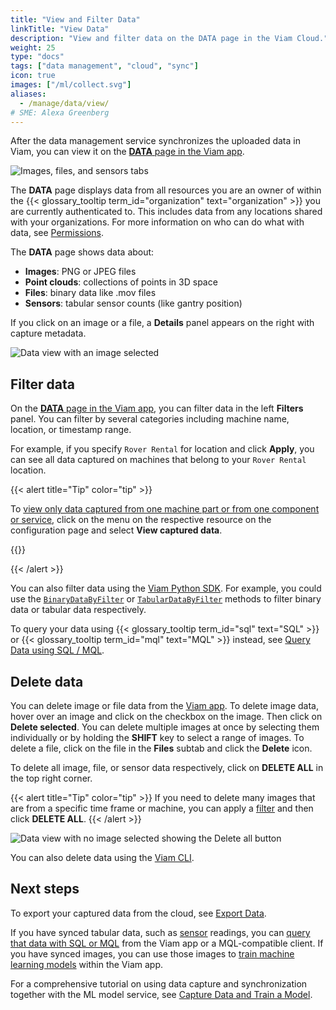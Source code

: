 ```yaml
---
title: "View and Filter Data"
linkTitle: "View Data"
description: "View and filter data on the DATA page in the Viam Cloud."
weight: 25
type: "docs"
tags: ["data management", "cloud", "sync"]
icon: true
images: ["/ml/collect.svg"]
aliases:
  - /manage/data/view/
# SME: Alexa Greenberg
---
```


After the data management service synchronizes the uploaded data in Viam, you can view it on the [**DATA** page in the Viam app](https://app.viam.com/data/view).

![Images, files, and sensors tabs](/data/tabs.png)

The **DATA** page displays data from all resources you are an owner of within the {{< glossary_tooltip term_id="organization" text="organization" >}} you are currently authenticated to.
This includes data from any locations shared with your organizations.
For more information on who can do what with data, see [Permissions](/fleet/rbac/#permissions).

The **DATA** page shows data about:

- **Images**: PNG or JPEG files
- **Point clouds**: collections of points in 3D space
- **Files**: binary data like .mov files
- **Sensors**: tabular sensor counts (like gantry position)

If you click on an image or a file, a **Details** panel appears on the right with capture metadata.

![Data view with an image selected](/data/data_view.png)

## Filter data

On the [**DATA** page in the Viam app](https://app.viam.com/data/view), you can filter data in the left **Filters** panel.
You can filter by several categories including machine name, location, or timestamp range.

For example, if you specify `Rover Rental` for location and click **Apply**, you can see all data captured on machines that belong to your `Rover Rental` location.

{{< alert title="Tip" color="tip" >}}

To [view only data captured from one machine part or from one component or service](/data/capture/#view-captured-data), click on the menu on the respective resource on the configuration page and select **View captured data**.

{{<imgproc src="/data/capture-data-menu.png" resize="500x" declaredimensions=true alt="Resource menu with the options Rename, Duplicate, View captured data, and Delete" class="aligncenter">}}

{{< /alert >}}

You can also filter data using the [Viam Python SDK](https://python.viam.dev/).
For example, you could use the [`BinaryDataByFilter`](/appendix/apis/data-client/#binarydatabyfilter) or [`TabularDataByFilter`](/appendix/apis/data-client/#tabulardatabyfilter) methods to filter binary data or tabular data respectively.

To query your data using {{< glossary_tooltip term_id="sql" text="SQL" >}} or {{< glossary_tooltip term_id="mql" text="MQL" >}} instead, see [Query Data using SQL / MQL](/data/query/).

## Delete data

You can delete image or file data from the [Viam app](https://app.viam.com).
To delete image data, hover over an image and click on the checkbox on the image.
Then click on **Delete selected**.
You can delete multiple images at once by selecting them individually or by holding the **SHIFT** key to select a range of images.
To delete a file, click on the file in the **Files** subtab and click the **Delete** icon.

To delete all image, file, or sensor data respectively, click on **DELETE ALL** in the top right corner.

{{< alert title="Tip" color="tip" >}}
If you need to delete many images that are from a specific time frame or machine, you can apply a [filter](#filter-data) and then click **DELETE ALL**.
{{< /alert >}}

![Data view with no image selected showing the Delete all button](/data/delete_all.png)

You can also delete data using the [Viam CLI](/cli/).

## Next steps

To export your captured data from the cloud, see [Export Data](../export/).

If you have synced tabular data, such as [sensor](/components/sensor/) readings, you can [query that data with SQL or MQL](../query/) from the Viam app or a MQL-compatible client.
If you have synced images, you can use those images to [train machine learning models](/ml/train-model/) within the Viam app.

For a comprehensive tutorial on using data capture and synchronization together with the ML model service, see [Capture Data and Train a Model](/tutorials/services/data-mlmodel-tutorial/).
